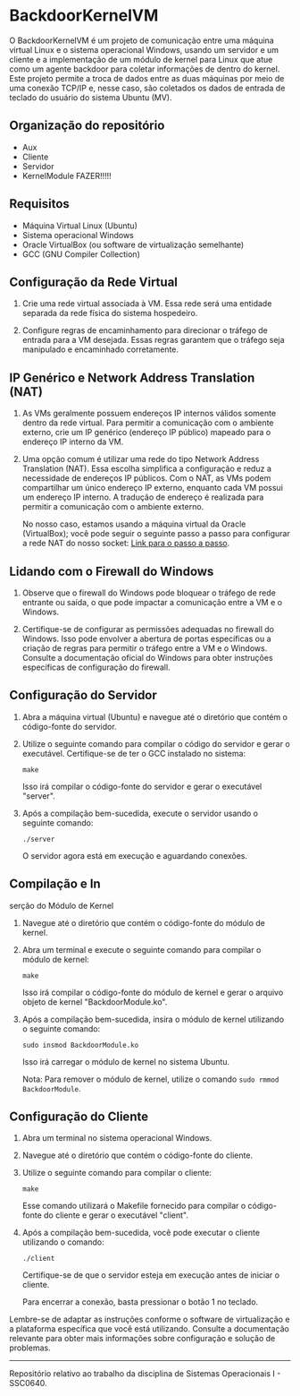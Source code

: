 # BackdoorKernelVM

O BackdoorKernelVM é um projeto de comunicação entre uma máquina virtual Linux e o sistema operacional Windows, usando um servidor e um cliente e a implementação de um módulo de kernel para Linux que atue como um agente backdoor para coletar informações de dentro do kernel. Este projeto permite a troca de dados entre as duas máquinas por meio de uma conexão TCP/IP e, nesse caso, são coletados os dados de entrada de teclado do usuário do sistema Ubuntu (MV).

## Organização do repositório
 - Aux
 - Cliente
 - Servidor
 - KernelModule
FAZER!!!!!

## Requisitos

- Máquina Virtual Linux (Ubuntu)
- Sistema operacional Windows
- Oracle VirtualBox (ou software de virtualização semelhante)
- GCC (GNU Compiler Collection)

## Configuração da Rede Virtual

1. Crie uma rede virtual associada à VM. Essa rede será uma entidade separada da rede física do sistema hospedeiro.

2. Configure regras de encaminhamento para direcionar o tráfego de entrada para a VM desejada. Essas regras garantem que o tráfego seja manipulado e encaminhado corretamente.

## IP Genérico e Network Address Translation (NAT)

1. As VMs geralmente possuem endereços IP internos válidos somente dentro da rede virtual. Para permitir a comunicação com o ambiente externo, crie um IP genérico (endereço IP público) mapeado para o endereço IP interno da VM.

2. Uma opção comum é utilizar uma rede do tipo Network Address Translation (NAT). Essa escolha simplifica a configuração e reduz a necessidade de endereços IP públicos. Com o NAT, as VMs podem compartilhar um único endereço IP externo, enquanto cada VM possui um endereço IP interno. A tradução de endereço é realizada para permitir a comunicação com o ambiente externo.

   No nosso caso, estamos usando a máquina virtual da Oracle (VirtualBox); você pode seguir o seguinte passo a passo para configurar a rede NAT do nosso socket: [Link para o passo a passo](https://stackoverflow.com/questions/48138413/how-to-connect-through-socket-to-virtual-machine).

## Lidando com o Firewall do Windows

1. Observe que o firewall do Windows pode bloquear o tráfego de rede entrante ou saída, o que pode impactar a comunicação entre a VM e o Windows.

2. Certifique-se de configurar as permissões adequadas no firewall do Windows. Isso pode envolver a abertura de portas específicas ou a criação de regras para permitir o tráfego entre a VM e o Windows. Consulte a documentação oficial do Windows para obter instruções específicas de configuração do firewall.

## Configuração do Servidor

1. Abra a máquina virtual (Ubuntu) e navegue até o diretório que contém o código-fonte do servidor.

2. Utilize o seguinte comando para compilar o código do servidor e gerar o executável. Certifique-se de ter o GCC instalado no sistema:

   ```shell
   make
   ```

   Isso irá compilar o código-fonte do servidor e gerar o executável "server".

3. Após a compilação bem-sucedida, execute o servidor usando o seguinte comando:

   ```shell
   ./server
   ```

   O servidor agora está em execução e aguardando conexões.

## Compilação e In

serção do Módulo de Kernel

1. Navegue até o diretório que contém o código-fonte do módulo de kernel.

2. Abra um terminal e execute o seguinte comando para compilar o módulo de kernel:

   ```shell
   make
   ```

   Isso irá compilar o código-fonte do módulo de kernel e gerar o arquivo objeto de kernel "BackdoorModule.ko".

3. Após a compilação bem-sucedida, insira o módulo de kernel utilizando o seguinte comando:

   ```shell
   sudo insmod BackdoorModule.ko
   ```

   Isso irá carregar o módulo de kernel no sistema Ubuntu.

   Nota: Para remover o módulo de kernel, utilize o comando `sudo rmmod BackdoorModule`.

## Configuração do Cliente

1. Abra um terminal no sistema operacional Windows.

2. Navegue até o diretório que contém o código-fonte do cliente.

3. Utilize o seguinte comando para compilar o cliente:

   ```shell
   make
   ```

   Esse comando utilizará o Makefile fornecido para compilar o código-fonte do cliente e gerar o executável "client".

4. Após a compilação bem-sucedida, você pode executar o cliente utilizando o comando:

   ```shell
   ./client
   ```

   Certifique-se de que o servidor esteja em execução antes de iniciar o cliente.

   Para encerrar a conexão, basta pressionar o botão 1 no teclado.

Lembre-se de adaptar as instruções conforme o software de virtualização e a plataforma específica que você está utilizando. Consulte a documentação relevante para obter mais informações sobre configuração e solução de problemas.

---
Repositório relativo ao trabalho da disciplina de Sistemas Operacionais I - SSC0640.
